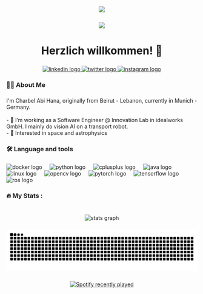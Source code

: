 <div align="center">
  <img height="150" src="https://4kwallpapers.com/images/walls/thumbs_3t/9621.jpg"  />
</div>

###

<div align="center">
  <img src="https://visitor-badge.laobi.icu/badge?page_id=charbel-a-hC.charbel-a-hC&right_color=steelblue"  />
</div>

###

<h1 align="center">Herzlich willkommen! 👋</h1>

###

<div align="center">
  <a href="https://www.linkedin.com/in/charbel-abi-hana/" target="_blank">
    <img src="https://raw.githubusercontent.com/maurodesouza/profile-readme-generator/master/src/assets/icons/social/linkedin/default.svg" width="52" height="40" alt="linkedin logo"  />
  </a>
  <a href="https://x.com/charbel_a_h_" target="_blank">
    <img src="https://raw.githubusercontent.com/maurodesouza/profile-readme-generator/master/src/assets/icons/social/twitter/default.svg" width="52" height="40" alt="twitter logo"  />
  </a>
  <a href="https://www.instagram.com/charbel_a_h" target="_blank">
    <img src="https://raw.githubusercontent.com/maurodesouza/profile-readme-generator/master/src/assets/icons/social/instagram/default.svg" width="52" height="40" alt="instagram logo"  />
  </a>
</div>

###

<h3 align="left">👩‍💻  About Me</h3>

###

<p align="left">I'm Charbel Abi Hana, originally from Beirut - Lebanon, currently in Munich - Germany. <br><br>- 🔭 I’m working as a Software Engineer @ Innovation Lab in idealworks GmbH. I mainly do vision AI on a transport robot. <br>- 🚀 Interested in space and astrophysics</p>

###

<h3 align="left">🛠 Language and tools</h3>

###

<div align="left">
  <img src="https://cdn.jsdelivr.net/gh/devicons/devicon/icons/docker/docker-plain-wordmark.svg" height="40" alt="docker logo"  />
  <img width="12" />
  <img src="https://cdn.jsdelivr.net/gh/devicons/devicon/icons/python/python-original.svg" height="40" alt="python logo"  />
  <img width="12" />
  <img src="https://cdn.jsdelivr.net/gh/devicons/devicon/icons/cplusplus/cplusplus-original.svg" height="40" alt="cplusplus logo"  />
  <img width="12" />
  <img src="https://cdn.jsdelivr.net/gh/devicons/devicon/icons/java/java-original.svg" height="40" alt="java logo"  />
  <img width="12" />
  <img src="https://cdn.jsdelivr.net/gh/devicons/devicon/icons/linux/linux-original.svg" height="40" alt="linux logo"  />
  <img width="12" />
  <img src="https://cdn.jsdelivr.net/gh/devicons/devicon/icons/opencv/opencv-original.svg" height="40" alt="opencv logo"  />
  <img width="12" />
  <img src="https://cdn.jsdelivr.net/gh/devicons/devicon/icons/pytorch/pytorch-original.svg" height="40" alt="pytorch logo"  />
  <img width="12" />
  <img src="https://cdn.jsdelivr.net/gh/devicons/devicon/icons/tensorflow/tensorflow-original.svg" height="40" alt="tensorflow logo"  />
  <img width="12" />
  <img src="https://skillicons.dev/icons?i=ros" height="40" alt="ros logo"  />
</div>

###

<h3 align="left">🔥   My Stats :</h3>

###

<br clear="both">

<div align="center">
  <img src="https://github-readme-stats.vercel.app/api?username=charbel-a-hC&hide_title=false&hide_rank=true&show_icons=true&include_all_commits=true&count_private=true&disable_animations=false&theme=dark&locale=en&hide_border=true&order=1" height="250" alt="stats graph"  />
</div>

###

<img src="https://raw.githubusercontent.com/charbel-a-hC/charbel-a-hC/output/snake.svg" alt="Snake animation" />

###

<div align="center">
  <a href="https://open.spotify.com/user/uqgufz94wz635ttar6bk9htw5">
    <img src="https://spotify-recently-played-readme.vercel.app/api?user=uqgufz94wz635ttar6bk9htw5&count=5" alt="Spotify recently played"  />
  </a>
</div>

###
